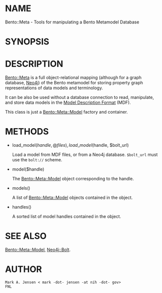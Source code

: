 # NAME

Bento::Meta - Tools for manipulating a Bento Metamodel Database

# SYNOPSIS

# DESCRIPTION

[Bento::Meta](/perl/lib/Bento/Meta.md) is a full object-relational mapping (although for a graph
database, [Neo4j](https://neo4j.com)) of the Bento metamodel for storing
property graph representations of data models and terminology.

It can be also be used without a database connection to read, manipulate, 
and store data models in the 
[Model Description Format](https://github.com/CBIIT/bento-mdf) (MDF). 

This class is just a [Bento::Meta::Model](/perl/lib/Bento/Meta/Model.md) factory and container. 

# METHODS

- load\_model($handle, @files), load\_model($handle, $bolt\_url)

    Load a model from MDF files, or from a Neo4j database. `$bolt_url` must
    use the `bolt://` scheme.

- model($handle)

    The [Bento::Meta::Model](/perl/lib/Bento/Meta/Model.md) object corresponding to the handle.

- models()

    A list of [Bento::Meta::Model](/perl/lib/Bento/Meta/Model.md) objects contained in the object.

- handles()

    A sorted list of model handles contained in the object.

# SEE ALSO

[Bento::Meta::Model](/perl/lib/Bento/Meta/Model.md), [Neo4j::Bolt](https://metacpan.org/pod/Neo4j::Bolt).

# AUTHOR

    Mark A. Jensen < mark -dot- jensen -at nih -dot- gov>
    FNL
